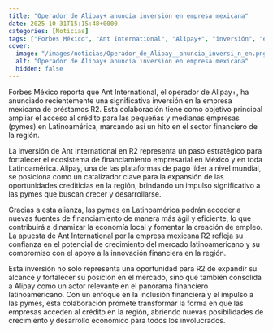 ```yaml
---
title: "Operador de Alipay+ anuncia inversión en empresa mexicana"
date: 2025-10-31T15:15:48+0000
categories: [Noticias]
tags: ["Forbes México", "Ant International", "Alipay+", "inversión", "empresa mexicana", "pymes", "Latinoamérica", "crédito", "financiamiento empresarial", "Alipay", "plataforma de pago", "oportunidades crediticias", "economía local", "creación de empleo", "mercado latinoamericano"]
cover:
  image: "/images/noticias/Operador_de_Alipay__anuncia_inversi_n_en.png"
  alt: "Operador de Alipay+ anuncia inversión en empresa mexicana"
  hidden: false
---
```


Forbes México reporta que Ant International, el operador de Alipay+, ha anunciado recientemente una significativa inversión en la empresa mexicana de préstamos R2. Esta colaboración tiene como objetivo principal ampliar el acceso al crédito para las pequeñas y medianas empresas (pymes) en Latinoamérica, marcando así un hito en el sector financiero de la región.

La inversión de Ant International en R2 representa un paso estratégico para fortalecer el ecosistema de financiamiento empresarial en México y en toda Latinoamérica. Alipay, una de las plataformas de pago líder a nivel mundial, se posiciona como un catalizador clave para la expansión de las oportunidades crediticias en la región, brindando un impulso significativo a las pymes que buscan crecer y desarrollarse.

Gracias a esta alianza, las pymes en Latinoamérica podrán acceder a nuevas fuentes de financiamiento de manera más ágil y eficiente, lo que contribuirá a dinamizar la economía local y fomentar la creación de empleo. La apuesta de Ant International por la empresa mexicana R2 refleja su confianza en el potencial de crecimiento del mercado latinoamericano y su compromiso con el apoyo a la innovación financiera en la región.

Esta inversión no solo representa una oportunidad para R2 de expandir su alcance y fortalecer su posición en el mercado, sino que también consolida a Alipay como un actor relevante en el panorama financiero latinoamericano. Con un enfoque en la inclusión financiera y el impulso a las pymes, esta colaboración promete transformar la forma en que las empresas acceden al crédito en la región, abriendo nuevas posibilidades de crecimiento y desarrollo económico para todos los involucrados.
